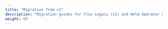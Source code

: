 ```yaml
---
title: "Migration from v1"
description: "Migration guides for Flux Legacy (v1) and Helm Operator users."
weight: 60
---
```

